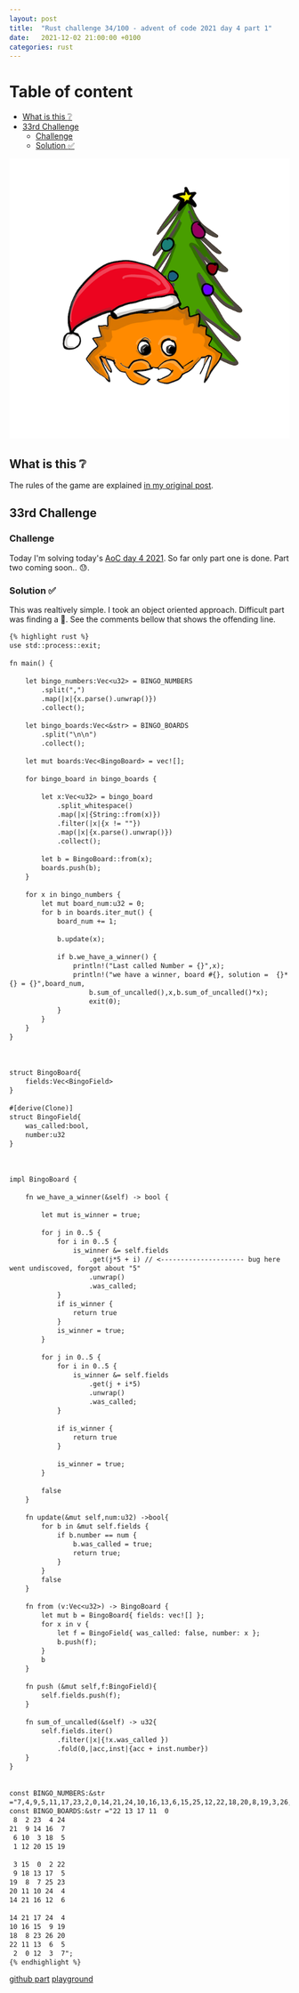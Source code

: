 ```yaml
---
layout: post
title:  "Rust challenge 34/100 - advent of code 2021 day 4 part 1"
date:   2021-12-02 21:00:00 +0100
categories: rust
---
```



#  Table of content
<!-- MarkdownTOC autolink="true" -->

- [What is this :grey_question:](#what-is-this-grey_question)
- [33rd Challenge](#33rd-challenge)
	- [Challenge](#challenge)
	- [Solution :white_check_mark:](#solution-white_check_mark)

<!-- /MarkdownTOC -->
![](/assets/img/aoc.png)
## What is this :grey_question: 

The rules of the game are explained [in my original post](https://maebli.github.io/rust/2021/10/18/100rust.html). 

## 33rd Challenge
### Challenge

Today I'm solving today's [AoC day 4 2021](ttps://adventofcode.com/2021/day/4). So far only part one is done. Part two coming soon.. :sweat:.


### Solution :white_check_mark:

This was realtively simple. I took an object oriented approach. Difficult part was finding a :bug:. See the comments bellow that shows the offending line. 

	{% highlight rust %}
	use std::process::exit;

	fn main() {

	    let bingo_numbers:Vec<u32> = BINGO_NUMBERS
	        .split(",")
	        .map(|x|{x.parse().unwrap()})
	        .collect();

	    let bingo_boards:Vec<&str> = BINGO_BOARDS
	        .split("\n\n")
	        .collect();

	    let mut boards:Vec<BingoBoard> = vec![];

	    for bingo_board in bingo_boards {

	        let x:Vec<u32> = bingo_board
	            .split_whitespace()
	            .map(|x|{String::from(x)})
	            .filter(|x|{x != ""})
	            .map(|x|{x.parse().unwrap()})
	            .collect();

	        let b = BingoBoard::from(x);
	        boards.push(b);
	    }

	    for x in bingo_numbers {
	        let mut board_num:u32 = 0;
	        for b in boards.iter_mut() {
	            board_num += 1;

	            b.update(x);

	            if b.we_have_a_winner() {
	                println!("Last called Number = {}",x);
	                println!("we have a winner, board #{}, solution =  {}*{} = {}",board_num,
	                    b.sum_of_uncalled(),x,b.sum_of_uncalled()*x);
	                    exit(0);
	            }
	        }
	    }
	}



	struct BingoBoard{
	    fields:Vec<BingoField>
	}

	#[derive(Clone)]
	struct BingoField{
	    was_called:bool,
	    number:u32
	}



	impl BingoBoard {

	    fn we_have_a_winner(&self) -> bool {

	        let mut is_winner = true;

	        for j in 0..5 {
	            for i in 0..5 {
	                is_winner &= self.fields
	                    .get(j*5 + i) // <--------------------- bug here went undiscoved, forgot about "5"
	                    .unwrap()
	                    .was_called;
	            }
	            if is_winner {
	                return true
	            }
	            is_winner = true;
	        }

	        for j in 0..5 {
	            for i in 0..5 {
	                is_winner &= self.fields
	                    .get(j + i*5)
	                    .unwrap()
	                    .was_called;
	            }

	            if is_winner {
	                return true
	            }

	            is_winner = true;
	        }

	        false
	    }

	    fn update(&mut self,num:u32) ->bool{
	        for b in &mut self.fields {
	            if b.number == num {
	                b.was_called = true;
	                return true;
	            }
	        }
	        false
	    }

	    fn from (v:Vec<u32>) -> BingoBoard {
	        let mut b = BingoBoard{ fields: vec![] };
	        for x in v {
	            let f = BingoField{ was_called: false, number: x };
	            b.push(f);
	        }
	        b
	    }

	    fn push (&mut self,f:BingoField){
	        self.fields.push(f);
	    }

	    fn sum_of_uncalled(&self) -> u32{
	        self.fields.iter()
	            .filter(|x|{!x.was_called })
	            .fold(0,|acc,inst|{acc + inst.number})
	    }
	}


	const BINGO_NUMBERS:&str ="7,4,9,5,11,17,23,2,0,14,21,24,10,16,13,6,15,25,12,22,18,20,8,19,3,26,1";
	const BINGO_BOARDS:&str ="22 13 17 11  0
	 8  2 23  4 24
	21  9 14 16  7
	 6 10  3 18  5
	 1 12 20 15 19

	 3 15  0  2 22
	 9 18 13 17  5
	19  8  7 25 23
	20 11 10 24  4
	14 21 16 12  6

	14 21 17 24  4
	10 16 15  9 19
	18  8 23 26 20
	22 11 13  6  5
	 2  0 12  3  7";
	{% endhighlight %}

[github part](https://github.com/maebli/100rustsnippets/tree/master/aoc-2021-day4)
[playground](https://play.rust-lang.org/?version=stable&edition=2021&gist=561f853d8f8f81bf2409cb385fa90c69)

